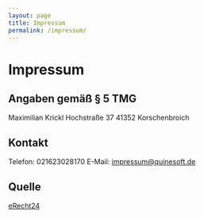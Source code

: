 ```yaml
---
layout: page
title: Impressum
permalink: /impressum/
---
```


# Impressum

## Angaben gemäß § 5 TMG

Maximilian Krickl Hochstraße 37
41352 Korschenbroich

## Kontakt

Telefon: 021623028170
E-Mail: impressum@quinesoft.de

## Quelle
[eRecht24](https://www.e-recht24.de)